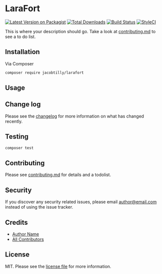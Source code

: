 # LaraFort

[![Latest Version on Packagist][ico-version]][link-packagist]
[![Total Downloads][ico-downloads]][link-downloads]
[![Build Status][ico-travis]][link-travis]
[![StyleCI][ico-styleci]][link-styleci]

This is where your description should go. Take a look at [contributing.md](contributing.md) to see a to do list.

## Installation

Via Composer

```bash
composer require jacobtilly/larafort
```

## Usage

## Change log

Please see the [changelog](changelog.md) for more information on what has changed recently.

## Testing

```bash
composer test
```

## Contributing

Please see [contributing.md](contributing.md) for details and a todolist.

## Security

If you discover any security related issues, please email author@email.com instead of using the issue tracker.

## Credits

- [Author Name][link-author]
- [All Contributors][link-contributors]

## License

MIT. Please see the [license file](license.md) for more information.

[ico-version]: https://img.shields.io/packagist/v/jacobtilly/larafort.svg?style=flat-square
[ico-downloads]: https://img.shields.io/packagist/dt/jacobtilly/larafort.svg?style=flat-square
[ico-travis]: https://img.shields.io/travis/jacobtilly/larafort/master.svg?style=flat-square
[ico-styleci]: https://styleci.io/repos/12345678/shield

[link-packagist]: https://packagist.org/packages/jacobtilly/larafort
[link-downloads]: https://packagist.org/packages/jacobtilly/larafort
[link-travis]: https://travis-ci.org/jacobtilly/larafort
[link-styleci]: https://styleci.io/repos/12345678
[link-author]: https://github.com/jacobtilly
[link-contributors]: ../../contributors
